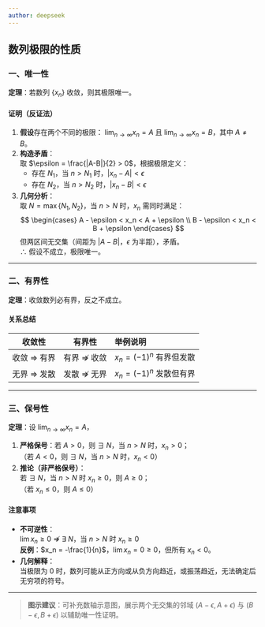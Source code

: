 ```yaml
---
author: deepseek
---
```

## 数列极限的性质

### 一、唯一性
**定理**：若数列 $\{x_n\}$ 收敛，则其极限唯一。

#### 证明（反证法）
1. **假设**存在两个不同的极限： 
   $\lim_{n \to \infty}x_n = A$ 且 $\lim_{n \to \infty}x_n = B$，其中 $A \neq B$。
2. **构造矛盾**：  
   取 $\epsilon = \frac{|A-B|}{2} > 0$，根据极限定义：
   - 存在 $N_1$，当 $n > N_1$ 时，$|x_n - A| < \epsilon$
   - 存在 $N_2$，当 $n > N_2$ 时，$|x_n - B| < \epsilon$
3. **几何分析**：  
   取 $N = \max\{N_1, N_2\}$，当 $n > N$ 时，$x_n$ 需同时满足：
   $$
   \begin{cases}
   A - \epsilon < x_n < A + \epsilon \\
   B - \epsilon < x_n < B + \epsilon
   \end{cases}
   $$
   但两区间无交集（间距为 $|A-B|$，$\epsilon$ 为半距），矛盾。  
   ∴ 假设不成立，极限唯一。

---

### 二、有界性
**定理**：收敛数列必有界，反之不成立。

#### 关系总结
|   收敛性   |   有界性   | 举例说明                 |
| :-----: | :-----: | :------------------- |
| 收敛 ⇒ 有界 | 有界 ⇏ 收敛 | $x_n = (-1)^n$ 有界但发散 |
| 无界 ⇒ 发散 | 发散 ⇏ 无界 | $x_n = (-1)^n$ 发散但有界 |

---

### 三、保号性
**定理**：设 $\lim_{n \to \infty}x_n = A$，
1. **严格保号**：若 $A > 0$，则 ∃ $N$，当 $n > N$ 时，$x_n > 0$；  
   （若 $A < 0$，则 ∃ $N$，当 $n > N$ 时，$x_n < 0$）
2. **推论（非严格保号）**：  
   若 ∃ $N$，当 $n > N$ 时 $x_n \geq 0$，则 $A \geq 0$；  
   （若 $x_n \leq 0$，则 $A \leq 0$）

#### 注意事项
- **不可逆性**：  
  $\lim x_n \geq 0$ ⇏ ∃ $N$，当 $n > N$ 时 $x_n \geq 0$  
  **反例**：$x_n = -\frac{1}{n}$，$\lim x_n = 0 \geq 0$，但所有 $x_n < 0$。
- **几何解释**：  
  当极限为 $0$ 时，数列可能从正方向或从负方向趋近，或振荡趋近，无法确定后无穷项的符号。

---

> **图示建议**：可补充数轴示意图，展示两个无交集的邻域 $(A-\epsilon, A+\epsilon)$ 与 $(B-\epsilon, B+\epsilon)$ 以辅助唯一性证明。